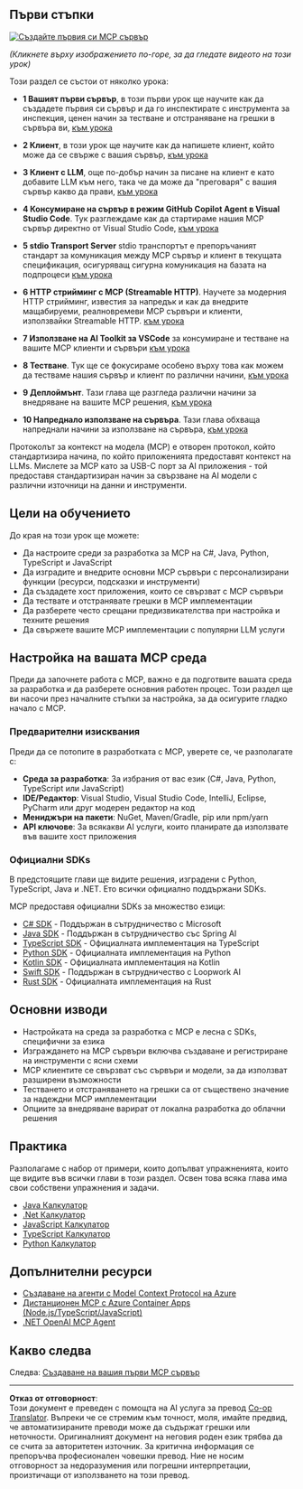<!--
CO_OP_TRANSLATOR_METADATA:
{
  "original_hash": "94b861de00829c34912ac36140f6183e",
  "translation_date": "2025-10-06T15:16:02+00:00",
  "source_file": "03-GettingStarted/README.md",
  "language_code": "bg"
}
-->
## Първи стъпки  

[![Създайте първия си MCP сървър](../../../translated_images/04.0ea920069efd979a0b2dad51e72c1df7ead9c57b3305796068a6cee1f0dd6674.bg.png)](https://youtu.be/sNDZO9N4m9Y)

_(Кликнете върху изображението по-горе, за да гледате видеото на този урок)_

Този раздел се състои от няколко урока:

- **1 Вашият първи сървър**, в този първи урок ще научите как да създадете първия си сървър и да го инспектирате с инструмента за инспекция, ценен начин за тестване и отстраняване на грешки в сървъра ви, [към урока](01-first-server/README.md)

- **2 Клиент**, в този урок ще научите как да напишете клиент, който може да се свърже с вашия сървър, [към урока](02-client/README.md)

- **3 Клиент с LLM**, още по-добър начин за писане на клиент е като добавите LLM към него, така че да може да "преговаря" с вашия сървър какво да прави, [към урока](03-llm-client/README.md)

- **4 Консумиране на сървър в режим GitHub Copilot Agent в Visual Studio Code**. Тук разглеждаме как да стартираме нашия MCP сървър директно от Visual Studio Code, [към урока](04-vscode/README.md)

- **5 stdio Transport Server** stdio транспортът е препоръчаният стандарт за комуникация между MCP сървър и клиент в текущата спецификация, осигуряващ сигурна комуникация на базата на подпроцеси [към урока](05-stdio-server/README.md)

- **6 HTTP стрийминг с MCP (Streamable HTTP)**. Научете за модерния HTTP стрийминг, известия за напредък и как да внедрите мащабируеми, реалновремеви MCP сървъри и клиенти, използвайки Streamable HTTP. [към урока](06-http-streaming/README.md)

- **7 Използване на AI Toolkit за VSCode** за консумиране и тестване на вашите MCP клиенти и сървъри [към урока](07-aitk/README.md)

- **8 Тестване**. Тук ще се фокусираме особено върху това как можем да тестваме нашия сървър и клиент по различни начини, [към урока](08-testing/README.md)

- **9 Деплоймънт**. Тази глава ще разгледа различни начини за внедряване на вашите MCP решения, [към урока](09-deployment/README.md)

- **10 Напреднало използване на сървъра**. Тази глава обхваща напреднали начини за използване на сървъра, [към урока](./10-advanced/README.md)

Протоколът за контекст на модела (MCP) е отворен протокол, който стандартизира начина, по който приложенията предоставят контекст на LLMs. Мислете за MCP като за USB-C порт за AI приложения - той предоставя стандартизиран начин за свързване на AI модели с различни източници на данни и инструменти.

## Цели на обучението

До края на този урок ще можете:

- Да настроите среди за разработка за MCP на C#, Java, Python, TypeScript и JavaScript
- Да изградите и внедрите основни MCP сървъри с персонализирани функции (ресурси, подсказки и инструменти)
- Да създадете хост приложения, които се свързват с MCP сървъри
- Да тествате и отстранявате грешки в MCP имплементации
- Да разберете често срещани предизвикателства при настройка и техните решения
- Да свържете вашите MCP имплементации с популярни LLM услуги

## Настройка на вашата MCP среда

Преди да започнете работа с MCP, важно е да подготвите вашата среда за разработка и да разберете основния работен процес. Този раздел ще ви насочи през началните стъпки за настройка, за да осигурите гладко начало с MCP.

### Предварителни изисквания

Преди да се потопите в разработката с MCP, уверете се, че разполагате с:

- **Среда за разработка**: За избрания от вас език (C#, Java, Python, TypeScript или JavaScript)
- **IDE/Редактор**: Visual Studio, Visual Studio Code, IntelliJ, Eclipse, PyCharm или друг модерен редактор на код
- **Мениджъри на пакети**: NuGet, Maven/Gradle, pip или npm/yarn
- **API ключове**: За всякакви AI услуги, които планирате да използвате във вашите хост приложения

### Официални SDKs

В предстоящите глави ще видите решения, изградени с Python, TypeScript, Java и .NET. Ето всички официално поддържани SDKs.

MCP предоставя официални SDKs за множество езици:
- [C# SDK](https://github.com/modelcontextprotocol/csharp-sdk) - Поддържан в сътрудничество с Microsoft
- [Java SDK](https://github.com/modelcontextprotocol/java-sdk) - Поддържан в сътрудничество със Spring AI
- [TypeScript SDK](https://github.com/modelcontextprotocol/typescript-sdk) - Официалната имплементация на TypeScript
- [Python SDK](https://github.com/modelcontextprotocol/python-sdk) - Официалната имплементация на Python
- [Kotlin SDK](https://github.com/modelcontextprotocol/kotlin-sdk) - Официалната имплементация на Kotlin
- [Swift SDK](https://github.com/modelcontextprotocol/swift-sdk) - Поддържан в сътрудничество с Loopwork AI
- [Rust SDK](https://github.com/modelcontextprotocol/rust-sdk) - Официалната имплементация на Rust

## Основни изводи

- Настройката на среда за разработка с MCP е лесна с SDKs, специфични за езика
- Изграждането на MCP сървъри включва създаване и регистриране на инструменти с ясни схеми
- MCP клиентите се свързват със сървъри и модели, за да използват разширени възможности
- Тестването и отстраняването на грешки са от съществено значение за надеждни MCP имплементации
- Опциите за внедряване варират от локална разработка до облачни решения

## Практика

Разполагаме с набор от примери, които допълват упражненията, които ще видите във всички глави в този раздел. Освен това всяка глава има свои собствени упражнения и задачи.

- [Java Калкулатор](./samples/java/calculator/README.md)
- [.Net Калкулатор](../../../03-GettingStarted/samples/csharp)
- [JavaScript Калкулатор](./samples/javascript/README.md)
- [TypeScript Калкулатор](./samples/typescript/README.md)
- [Python Калкулатор](../../../03-GettingStarted/samples/python)

## Допълнителни ресурси

- [Създаване на агенти с Model Context Protocol на Azure](https://learn.microsoft.com/azure/developer/ai/intro-agents-mcp)
- [Дистанционен MCP с Azure Container Apps (Node.js/TypeScript/JavaScript)](https://learn.microsoft.com/samples/azure-samples/mcp-container-ts/mcp-container-ts/)
- [.NET OpenAI MCP Agent](https://learn.microsoft.com/samples/azure-samples/openai-mcp-agent-dotnet/openai-mcp-agent-dotnet/)

## Какво следва

Следва: [Създаване на вашия първи MCP сървър](01-first-server/README.md)

---

**Отказ от отговорност**:  
Този документ е преведен с помощта на AI услуга за превод [Co-op Translator](https://github.com/Azure/co-op-translator). Въпреки че се стремим към точност, моля, имайте предвид, че автоматизираните преводи може да съдържат грешки или неточности. Оригиналният документ на неговия роден език трябва да се счита за авторитетен източник. За критична информация се препоръчва професионален човешки превод. Ние не носим отговорност за недоразумения или погрешни интерпретации, произтичащи от използването на този превод.